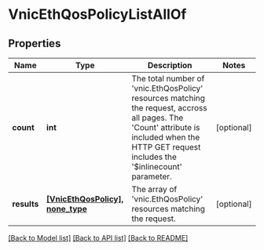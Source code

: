 # VnicEthQosPolicyListAllOf

## Properties
Name | Type | Description | Notes
------------ | ------------- | ------------- | -------------
**count** | **int** | The total number of &#39;vnic.EthQosPolicy&#39; resources matching the request, accross all pages. The &#39;Count&#39; attribute is included when the HTTP GET request includes the &#39;$inlinecount&#39; parameter. | [optional] 
**results** | [**[VnicEthQosPolicy], none_type**](VnicEthQosPolicy.md) | The array of &#39;vnic.EthQosPolicy&#39; resources matching the request. | [optional] 

[[Back to Model list]](../README.md#documentation-for-models) [[Back to API list]](../README.md#documentation-for-api-endpoints) [[Back to README]](../README.md)


